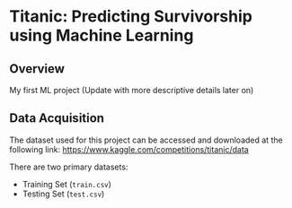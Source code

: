 # Titanic: Predicting Survivorship using Machine Learning

## Overview

My first ML project (Update with more descriptive details later on)

## Data Acquisition

The dataset used for this project can be accessed and downloaded at the following link: https://www.kaggle.com/competitions/titanic/data

There are two primary datasets:

- Training Set (`train.csv`)
- Testing Set (`test.csv`)
